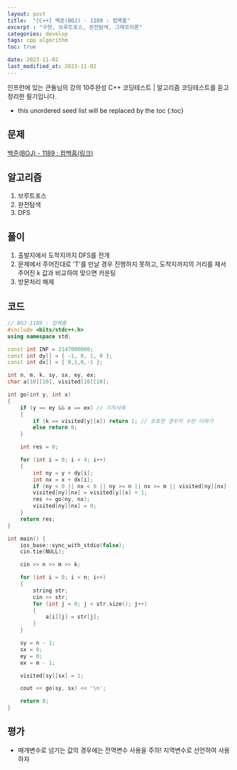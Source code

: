 ```yaml
---
layout: post
title:  "[C++] 백준(BOJ) - 1189 : 컴백홈"
excerpt : "구현, 브루트포스, 완전탐색, 그래프이론"
categories: develop
tags: cpp algorithm
toc: true

date: 2023-11-02
last_modified_at: 2023-11-02
---
```

> <span style="font-size: 80%">
인프런에 있는 큰돌님의 강의 10주완성 C++ 코딩테스트 | 알고리즘 코딩테스트를 듣고 정리한 필기입니다.</span>

<!--more-->

* this unordered seed list will be replaced by the toc
{:toc}

## 문제 

[백준(BOJ) - 1189 : 컴백홈(링크)](https://www.acmicpc.net/problem/1189)

## 알고리즘
  1. 브루트포스
  2. 완전탐색
  3. DFS


## 풀이
  1. 출발지에서 도착지까지 DFS를 전개
  2. 문제에서 주어진대로 'T'를 만날 경우 진행하지 못하고, 도착지까지의 거리를 재서 주어진 k 값과 비교하여 맞으면 카운팅
  3. 방문처리 해제

## 코드  
```cpp
// BOJ-1189 : 컴백홈
#include <bits/stdc++.h>
using namespace std;

const int INF = 2147000000;
const int dy[] = { -1, 0, 1, 0 };
const int dx[] = { 0,1,0,-1 };

int n, m, k, sy, sx, ey, ex;
char a[10][10], visited[10][10];

int go(int y, int x)
{
    if (y == ey && x == ex) // 기저사례
    {
        if (k == visited[y][x]) return 1; // 유효한 경우의 수만 더하기
        else return 0;
    }

    int res = 0;

    for (int i = 0; i < 4; i++)
    {
        int ny = y + dy[i];
        int nx = x + dx[i];
        if (ny < 0 || nx < 0 || ny >= n || nx >= m || visited[ny][nx] || a[ny][nx] == 'T') continue;
        visited[ny][nx] = visited[y][x] + 1;
        res += go(ny, nx);
        visited[ny][nx] = 0;
    }
    return res;
}

int main() {
    ios_base::sync_with_stdio(false);
    cin.tie(NULL);

    cin >> n >> m >> k;

    for (int i = 0; i < n; i++)
    {
        string str;
        cin >> str;
        for (int j = 0; j < str.size(); j++)
        {
            a[i][j] = str[j];
        }
    }

    sy = n - 1;
    sx = 0;
    ey = 0;
    ex = m - 1;

    visited[sy][sx] = 1;

    cout << go(sy, sx) << '\n';

    return 0;
}
```

## 평가  
* 매개변수로 넘기는 값의 경우에는 전역변수 사용을 주의! 지역변수로 선언하여 사용하자